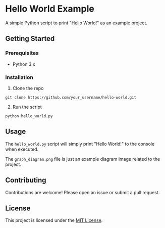 # Hello World Example

A simple Python script to print "Hello World!" as an example project.

## Getting Started

### Prerequisites

- Python 3.x

### Installation 

1. Clone the repo
```
git clone https://github.com/your_username/hello-world.git
```

2. Run the script
```
python hello_world.py
```

## Usage

The `hello_world.py` script will simply print "Hello World!" to the console when executed.

The `graph_diagram.png` file is just an example diagram image related to the project.

## Contributing

Contributions are welcome! Please open an issue or submit a pull request.

## License

This project is licensed under the [MIT License](LICENSE).